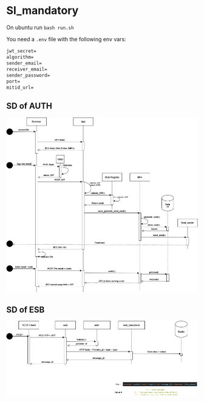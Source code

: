 # SI_mandatory

On ubuntu run `bash run.sh`

You need a `.env` file with the following env vars:

```
jwt_secret=
algorithm=
sender_email=
receiver_email=
sender_password=
port=
mitid_url=
```
## SD of AUTH
![AUTH](Diagrams/SD_Auth.png)
## SD of ESB
![ESB](Diagrams/SD_ESB.png)


